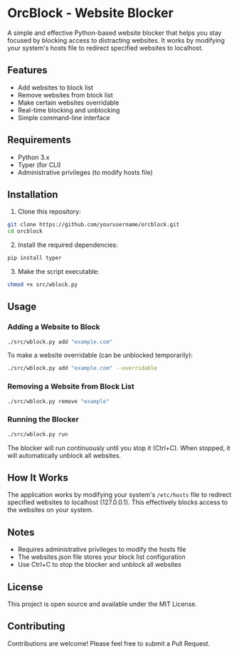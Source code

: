 # OrcBlock - Website Blocker

A simple and effective Python-based website blocker that helps you stay focused by blocking access to distracting websites. It works by modifying your system's hosts file to redirect specified websites to localhost.

## Features

- Add websites to block list
- Remove websites from block list
- Make certain websites overridable
- Real-time blocking and unblocking
- Simple command-line interface

## Requirements

- Python 3.x
- Typer (for CLI)
- Administrative privileges (to modify hosts file)

## Installation

1. Clone this repository:
```bash
git clone https://github.com/yourusername/orcblock.git
cd orcblock
```

2. Install the required dependencies:
```bash
pip install typer
```

3. Make the script executable:
```bash
chmod +x src/wblock.py
```

## Usage

### Adding a Website to Block
```bash
./src/wblock.py add "example.com"
```

To make a website overridable (can be unblocked temporarily):
```bash
./src/wblock.py add "example.com" --overridable
```

### Removing a Website from Block List
```bash
./src/wblock.py remove "example"
```

### Running the Blocker
```bash
./src/wblock.py run
```

The blocker will run continuously until you stop it (Ctrl+C). When stopped, it will automatically unblock all websites.

## How It Works

The application works by modifying your system's `/etc/hosts` file to redirect specified websites to localhost (127.0.0.1). This effectively blocks access to the websites on your system.

## Notes

- Requires administrative privileges to modify the hosts file
- The websites.json file stores your block list configuration
- Use Ctrl+C to stop the blocker and unblock all websites

## License

This project is open source and available under the MIT License.

## Contributing

Contributions are welcome! Please feel free to submit a Pull Request.
